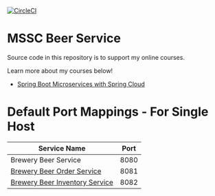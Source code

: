 [![CircleCI](https://dl.circleci.com/status-badge/img/gh/Geekpen/mssc-beer-service/tree/master.svg?style=svg)](https://dl.circleci.com/status-badge/redirect/gh/Geekpen/mssc-beer-service/tree/master)
# MSSC Beer Service

Source code in this repository is to support my online courses.

Learn more about my courses below!
* [Spring Boot Microservices with Spring Cloud](https://www.udemy.com/spring-boot-microservices-with-spring-cloud-beginner-to-guru/?couponCode=GIT_HUB2)


# Default Port Mappings - For Single Host
| Service Name                                                                             | Port | 
|------------------------------------------------------------------------------------------| -----|
| Brewery Beer Service                                                                     | 8080 |
| [Brewery Beer Order Service](https://github.com/geekpen/mssc-beer-order-service)         | 8081 |
| [Brewery Beer Inventory Service](https://github.com/geekpen/mssc-beer-inventory-service) | 8082 |